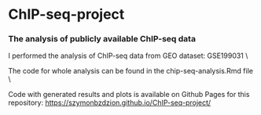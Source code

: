 # ChIP-seq-project

### The analysis of publicly available ChIP-seq data

I performed the analysis of ChIP-seq data from GEO dataset: GSE199031 \

The code for whole analysis can be found in the chip-seq-analysis.Rmd file \

Code with generated results and plots is available on Github Pages for this repository: https://szymonbzdzion.github.io/ChIP-seq-project/
